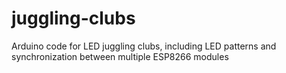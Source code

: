 # juggling-clubs
Arduino code for LED juggling clubs, including LED patterns and synchronization between multiple ESP8266 modules
